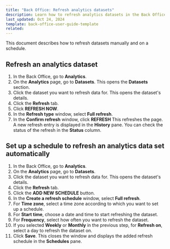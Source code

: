 ```yaml
---
title: "Back Office: Refresh analytics datasets"
description: Learn how to refresh analytics datasets in the Back Office.
last_updated: Oct 24, 2024
template: back-office-user-guide-template
related:
---
```


This document describes how to refresh datasets manually and on a schedule.


## Refresh an analytics dataset

1. In the Back Office, go to **Analytics**.
2. On the **Analytics** page, go to **Datasets**.
  This opens the **Datasets** section.
3. Click the dataset you want to refresh data for.
   This opens the dataset's details.
4. Click the **Refresh** tab.
5. Click **REFRESH NOW**.
6. In the **Refresh type** window, select **Full refresh**.
7. In the **Confirm refresh** window, click **REFRESH**
  This refreshes the page. A new refresh entry is displayed in the **History** pane. You can check the status of the refresh in the **Status** column.


## Set up a schedule to refresh an analytics data set automatically

1. In the Back Office, go to **Analytics**.
2. On the **Analytics** page, go to **Datasets**.
3. Click the dataset you want to refresh data for.
   This opens the dataset's details.
4. Click the **Refresh** tab.
5. Click the **ADD NEW SCHEDULE** button.
6. In the **Create a refresh schedule** window, select **Full refresh**.
7. For **Time zone**, select a time zone according to which you want to set up a schedule.
8. For **Start time**, choose a date and time to start refreshing the dataset.
9. For **Frequency**, select how often you want to refresh the dataset.
10. If you selected **Weekly** or **Monthly** in the previous step, for **Refresh on**, select a day to refresh the dataset on.
11. Click **Save**.
  This closes the window and displays the added refresh schedule in the **Schedules** pane.
